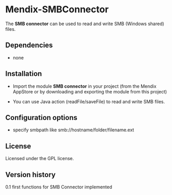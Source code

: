 # Mendix-SMBConnector

The **SMB connector** can be used to read and write SMB (Windows shared) files.


## Dependencies
* none


## Installation
* Import the module **SMB connector** in your project (from the Mendix AppStore or by downloading and exporting the module from this project)

* You can use Java action (readFile/saveFile) to read and write SMB files.


## Configuration options
		
- specify smbpath like smb://hostname/folder/filename.ext


## License
Licensed under the GPL license.


## Version history
0.1 first functions for SMB Connector implemented
